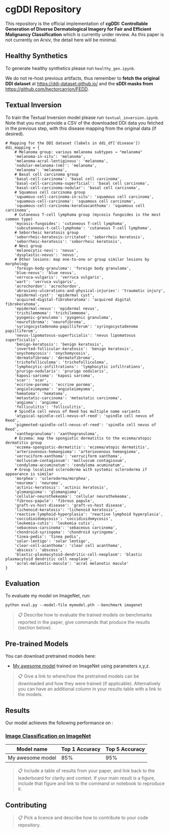 # cgDDI Repository

This repository is the official implementation of **cgDDI: Controllable Generation of Diverse Dermatological Imagery for Fair and Efficient Malignancy Classification** which is currently under review. As this paper is not currently on Arxiv, the detail here will be minimal.

## Healthy Synthetics

To generate healthy synthetics please run `healthy_gen.ipynb`.

We do not re-host previous artifacts, thus remember to **fetch the original DDI dataset** at https://ddi-dataset.github.io/ and the **sDDI masks from** https://github.com/hectorcarrion/FEDD.

## Textual Inversion

To train the Textual Inversion model please run `textual_inversion.ipynb`.
Note that you must provide a CSV of the downloaded DDI data you fetched in the previous step, with this disease mapping from the original data (if desired).
```
# Mapping for the DDI dataset (labels in ddi_df['disease'])
ddi_mapping = {
    # Melanoma group: various melanoma subtypes → "melanoma"
    'melanoma-in-situ': 'melanoma',
    'melanoma-acral-lentiginous': 'melanoma',
    'nodular-melanoma-(nm)': 'melanoma',
    'melanoma': 'melanoma',
    # Basal cell carcinoma group
    'basal-cell-carcinoma': 'basal cell carcinoma',
    'basal-cell-carcinoma-superficial': 'basal cell carcinoma',
    'basal-cell-carcinoma-nodular': 'basal cell carcinoma',
    # Squamous cell carcinoma group
    'squamous-cell-carcinoma-in-situ': 'squamous cell carcinoma',
    'squamous-cell-carcinoma': 'squamous cell carcinoma',
    'squamous-cell-carcinoma-keratoacanthoma': 'squamous cell carcinoma',
    # Cutaneous T-cell lymphoma group (mycosis fungoides is the most common type)
    'mycosis-fungoides': 'cutaneous T-cell lymphoma',
    'subcutaneous-t-cell-lymphoma': 'cutaneous T-cell lymphoma',
    # Seborrheic keratosis group
    'seborrheic-keratosis-irritated': 'seborrheic keratosis',
    'seborrheic-keratosis': 'seborrheic keratosis',
    # Nevi group
    'melanocytic-nevi': 'nevus',
    'dysplastic-nevus': 'nevus',
    # Other lesions: map one-to-one or group similar lesions by morphology
    'foreign-body-granuloma': 'foreign body granuloma',
    'blue-nevus': 'blue nevus',
    'verruca-vulgaris': 'verruca vulgaris',
    'wart': 'verruca vulgaris',
    'acrochordon': 'acrochordon',
    'abrasions-ulcerations-and-physical-injuries': 'traumatic injury',
    'epidermal-cyst': 'epidermal cyst',
    'acquired-digital-fibrokeratoma': 'acquired digital fibrokeratoma',
    'epidermal-nevus': 'epidermal nevus',
    'trichilemmoma': 'trichilemmoma',
    'pyogenic-granuloma': 'pyogenic granuloma',
    'neurofibroma': 'neurofibroma',
    'syringocystadenoma-papilliferum': 'syringocystadenoma papilliferum',
    'nevus-lipomatosus-superficialis': 'nevus lipomatosus superficialis',
    'benign-keratosis': 'benign keratosis',
    'inverted-follicular-keratosis': 'benign keratosis',
    'onychomycosis': 'onychomycosis',
    'dermatofibroma': 'dermatofibroma',
    'trichofolliculoma': 'trichofolliculoma',
    'lymphocytic-infiltrations': 'lymphocytic infiltrations',
    'prurigo-nodularis': 'prurigo nodularis',
    'kaposi-sarcoma': 'kaposi sarcoma',
    'scar': 'scar',
    'eccrine-poroma': 'eccrine poroma',
    'angioleiomyoma': 'angioleiomyoma',
    'hematoma': 'hematoma',
    'metastatic-carcinoma': 'metastatic carcinoma',
    'angioma': 'angioma',
    'folliculitis': 'folliculitis',
    # Spindle cell nevus of Reed has multiple name variants
    'atypical-spindle-cell-nevus-of-reed': 'spindle cell nevus of Reed',
    'pigmented-spindle-cell-nevus-of-reed': 'spindle cell nevus of Reed',
    'xanthogranuloma': 'xanthogranuloma',
    # Eczema: map the spongiotic dermatitis to the eczema/atopic dermatitis group
    'eczema-spongiotic-dermatitis': 'eczema/atopic dermatitis',
    'arteriovenous-hemangioma': 'arteriovenous hemangioma',
    'verruciform-xanthoma': 'verruciform xanthoma',
    'molluscum-contagiosum': 'molluscum contagiosum',
    'condyloma-accuminatum': 'condyloma acuminatum',
    # Group localized scleroderma with systemic scleroderma if appearance is similar
    'morphea': 'scleroderma/morphea',
    'neuroma': 'neuroma',
    'actinic-keratosis': 'actinic keratosis',
    'glomangioma': 'glomangioma',
    'cellular-neurothekeoma': 'cellular neurothekeoma',
    'fibrous-papule': 'fibrous papule',
    'graft-vs-host-disease': 'graft-vs-host disease',
    'lichenoid-keratosis': 'lichenoid keratosis',
    'reactive-lymphoid-hyperplasia': 'reactive lymphoid hyperplasia',
    'coccidioidomycosis': 'coccidioidomycosis',
    'leukemia-cutis': 'leukemia cutis',
    'sebaceous-carcinoma': 'sebaceous carcinoma',
    'chondroid-syringoma': 'chondroid syringoma',
    'tinea-pedis': 'tinea pedis',
    'solar-lentigo': 'solar lentigo',
    'clear-cell-acanthoma': 'clear cell acanthoma',
    'abscess': 'abscess',
    'blastic-plasmacytoid-dendritic-cell-neoplasm': 'blastic plasmacytoid dendritic cell neoplasm',
    'acral-melanotic-macule': 'acral melanotic macule'
}
```

## Evaluation

To evaluate my model on ImageNet, run:

```eval
python eval.py --model-file mymodel.pth --benchmark imagenet
```

>📋  Describe how to evaluate the trained models on benchmarks reported in the paper, give commands that produce the results (section below).

## Pre-trained Models

You can download pretrained models here:

- [My awesome model](https://drive.google.com/mymodel.pth) trained on ImageNet using parameters x,y,z. 

>📋  Give a link to where/how the pretrained models can be downloaded and how they were trained (if applicable).  Alternatively you can have an additional column in your results table with a link to the models.

## Results

Our model achieves the following performance on :

### [Image Classification on ImageNet](https://paperswithcode.com/sota/image-classification-on-imagenet)

| Model name         | Top 1 Accuracy  | Top 5 Accuracy |
| ------------------ |---------------- | -------------- |
| My awesome model   |     85%         |      95%       |

>📋  Include a table of results from your paper, and link back to the leaderboard for clarity and context. If your main result is a figure, include that figure and link to the command or notebook to reproduce it. 


## Contributing

>📋  Pick a licence and describe how to contribute to your code repository. 
